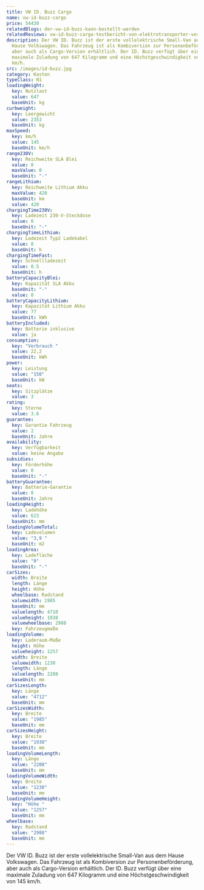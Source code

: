 ```yaml
---
title: VW ID. Buzz Cargo
name: vw-id-buzz-cargo
price: 54430
relatedBlogs: der-vw-id-buzz-kann-bestellt-werden
relatedReviews: vw-id-buzz-cargo-testbericht-von-elektrotransporter-vergleich
description: Der VW ID. Buzz ist der erste vollelektrische Small-Van aus dem
  Hause Volkswagen. Das Fahrzeug ist als Kombiversion zur Personenbeförderung,
  aber auch als Cargo-Version erhältlich. Der ID. Buzz verfügt über eine
  maximale Zuladung von 647 Kilogramm und eine Höchstgeschwindigkeit von 145
  km/h.
src: /images/id-buzz.jpg
category: Kasten
typeClass: N1
loadingWeight:
  key: Nutzlast
  value: 647
  baseUnit: kg
curbweight:
  key: Leergewicht
  value: 2353
  baseUnit: kg
maxSpeed:
  key: km/h
  value: 145
  baseUnit: km/h
range230V:
  key: Reichweite SLA Blei
  value: 0
  maxValue: 0
  baseUnit: "-"
rangeLithium:
  key: Reichweite Lithium Akku
  maxValue: 420
  baseUnit: km
  value: 420
chargingTime230V:
  key: Ladezeit 230-V-Steckdose
  value: 0
  baseUnit: "-"
chargingTimeLithium:
  key: Ladezeit Typ2 Ladekabel
  value: 8
  baseUnit: h
chargingTimeFast:
  key: Schnellladezeit
  value: 0.5
  baseUnit: h
batteryCapacityBlei:
  key: Kapazität SLA Akku
  baseUnit: "-"
  value: 0
batteryCapacityLithium:
  key: Kapazität Lithium Akku
  value: 77
  baseUnit: kWh
batteryIncluded:
  key: Batterie inklusive
  value: ja
consumption:
  key: "Verbrauch "
  value: 22,2
  baseUnit: kWh
power:
  key: Leistung
  value: "150"
  baseUnit: kW
seats:
  key: Sitzplätze
  value: 3
rating:
  key: Sterne
  value: 3.6
guarantee:
  key: Garantie Fahrzeug
  value: 2
  baseUnit: Jahre
availability:
  key: Verfügbarkeit
  value: keine Angabe
subsidies:
  key: Förderhöhe
  value: 0
  baseUnit: "-"
batteryGuarantee:
  key: Batterie-Garantie
  value: 8
  baseUnit: Jahre
loadingHeight:
  key: Ladehöhe
  value: 623
  baseUnit: mm
loadingVolumeTotal:
  key: Ladevolumen
  value: "3,9 "
  baseUnit: m2
loadingArea:
  key: Ladefläche
  value: "0"
  baseUnit: "-"
carSizes:
  width: Breite
  length: Länge
  height: Höhe
  wheelbase: Radstand
  valuewidth: 1985
  baseUnit: mm
  valuelength: 4710
  valueheight: 1938
  valuewheelbase: 2988
  key: Fahrzeugmaße
loadingVolume:
  key: Laderaum-Maße
  height: Höhe
  valueheight: 1257
  width: Breite
  valuewidth: 1230
  length: Länge
  valuelength: 2208
  baseUnit: mm
carSizesLength:
  key: Länge
  value: "4712"
  baseUnit: mm
carSizesWidth:
  key: Breite
  value: "1985"
  baseUnit: mm
carSizesHeight:
  key: Breite
  value: "1938"
  baseUnit: mm
loadingVolumeLength:
  key: Länge
  value: "2208"
  baseUnit: mm
loadingVolumeWidth:
  key: Breite
  value: "1230"
  baseUnit: mm
loadingVolumeHeight:
  key: "Höhe "
  value: "1257"
  baseUnit: mm
wheelbase:
  key: Radstand
  value: "2988"
  baseUnit: mm
---
```

Der VW ID. Buzz ist der erste vollelektrische Small-Van aus dem Hause Volkswagen. Das Fahrzeug ist als Kombiversion zur Personenbeförderung, aber auch als Cargo-Version erhältlich. Der ID. Buzz verfügt über eine maximale Zuladung von 647 Kilogramm und eine Höchstgeschwindigkeit von 145 km/h.